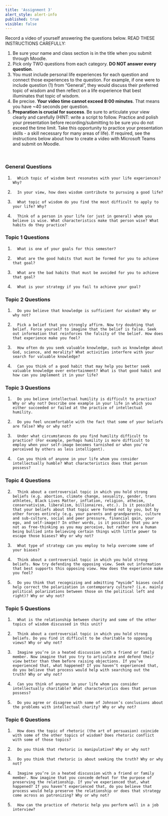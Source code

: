 ```yaml
---
title: 'Assignment 3'
alert_style: alert-info
published: true
visible: false
---
```



Record a video of yourself answering the questions below. READ THESE INSTRUCTIONS CAREFULLY:
1. Be sure your name and class section is in the title when you submit through Moodle.
2. Pick only TWO questions from each category. **DO NOT answer every question**.
3. You must include personal life experiences for each question and connect those experiences to the question. For example, if one were to include question (1) from “General”, they would discuss their preferred topic of wisdom and then reflect on a life experience that best illuminates that topic of wisdom.
4. Be precise. **Your video time cannot exceed 8:00 minutes**. That means you have ~40 seconds per question.  
5. **Preparation is crucial for success**. Be sure to articulate your view clearly and carefully (HINT: write a script to follow. Practice and polish your presentation before recording/submitting to be sure you do not exceed the time limit. Take this opportunity to practice your presentation skills - a skill necessary for many areas of life).
If required, see the instructions below about how to create a video with Microsoft Teams and submit on Moodle.

&nbsp;


### General Questions
1.       Which topic of wisdom best resonates with your life experiences? Why?
2.       In your view, how does wisdom contribute to pursuing a good life?
3.       What topic of wisdom do you find the most difficult to apply to your life? Why?
4.       Think of a person in your life (or just in general) whom you believe is wise. What characteristics make that person wise? What habits do they practice?


### Topic 1 Questions
1.       What is one of your goals for this semester?
2.       What are the good habits that must be formed for you to achieve that goal?
3.       What are the bad habits that must be avoided for you to achieve that goal?
4.       What is your strategy if you fail to achieve your goal?


### Topic 2 Questions
1.       Do you believe that knowledge is sufficient for wisdom? Why or why not?
2.       Pick a belief that you strongly affirm. Now try doubting that belief. Force yourself to imagine that the belief is false. Seek out information that reinforces the falsity of the belief. How does that experience make you feel?
3.       How often do you seek valuable knowledge, such as knowledge about God, science, and morality? What activities interfere with your search for valuable knowledge?
4.       Can you think of a good habit that may help you better seek valuable knowledge over entertainment? What is that good habit and how can you implement it in your life?

### Topic 3 Questions
1.       Do you believe intellectual humility is difficult to practice? Why or why not? Describe one example in your life in which you either succeeded or failed at the practice of intellectual humility.
2.       Do you feel uncomfortable with the fact that some of your beliefs are false? Why or why not?
3.       Under what circumstances do you find humility difficult to practice? (For example, perhaps humility is more difficult to employ when your self-image becomes tarnished or when you’re perceived by others as less intelligent).
4.       Can you think of anyone in your life whom you consider intellectually humble? What characteristics does that person possess?

### Topic 4 Questions
2.       Think about a controversial topic in which you hold strong beliefs (e.g. abortion, climate change, sexuality, gender, trans athletes, Black Lives Matter, inflation, religion, atheism, conservativism, liberalism, billionaires, etc.). Is it possible that your beliefs about that topic were formed not by you, but by other forces entirely (e.g. your parents and grandparents, culture and sub-culture, social and peer pressure, financial gain, your ego, and self-image)? In other words, is it possible that you are not as free-thinking as you may perceive, but rather are a human being bullied into believing certain things with little power to escape those biases? Why or why not?
3.       What type of strategy can you employ to help overcome some of your biases?
4.       Think about a controversial topic in which you hold strong beliefs. Now try defending the opposing view. Seek out information that best supports this opposing view. How does the experience make you feel?   
5.       Do you think that recognizing and admitting “myside” biases could help correct the polarization in contemporary culture? (i.e. mainly political polarizations between those on the political left and right)? Why or why not?

### Topic 5 Questions
1.       What is the relationship between charity and some of the other topics of wisdom discussed in this unit?
2.       Think about a controversial topic in which you hold strong beliefs. Do you find it difficult to be charitable to opposing views? Why or why not?
3.       Imagine you’re in a heated discussion with a friend or family member. Now imagine that you try to articulate and defend their view better than them before raising objections. If you’ve experienced that, what happened? If you haven’t experienced that, do you believe that process would help with searching out the truth? Why or why not?
4.       Can you think of anyone in your life whom you consider intellectually charitable? What characteristics does that person possess?
5.       Do you agree or disagree with some of Johnson’s conclusions about the problems with intellectual charity? Why or why not?

### Topic 6 Questions
1.       How does the topic of rhetoric (the art of persuasion) coincide with some of the other topics of wisdom? Does rhetoric conflict with some of those topics?
2.       Do you think that rhetoric is manipulative? Why or why not?
3.       Do you think that rhetoric is about seeking the truth? Why or why not?
4.       Imagine you’re in a heated discussion with a friend or family member. Now imagine that you concede defeat for the purpose of preserving the relationship. If you’ve experienced that, what happened? If you haven’t experienced that, do you believe that process would help preserve the relationship or does that strategy come across as patronizing? Why or why not?
5.       How can the practice of rhetoric help you perform well in a job interview?
